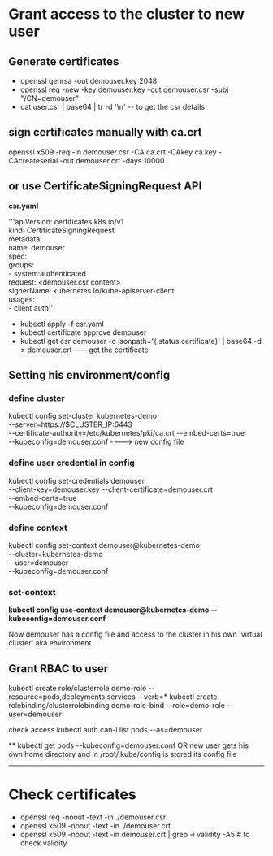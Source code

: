 # Grant access to the cluster to new user

## Generate certificates

- openssl genrsa -out demouser.key 2048
- openssl req -new -key demouser.key -out demouser.csr -subj "/CN=demouser"
- cat user.csr | base64 | tr -d '\n' -- to get the csr details

## sign certificates manually with ca.crt
openssl x509 -req -in demouser.csr -CA ca.crt -CAkey ca.key -CAcreateserial -out demouser.crt -days 10000

## or use CertificateSigningRequest API
**csr.yaml**

'''apiVersion: certificates.k8s.io/v1\
kind: CertificateSigningRequest\
metadata:\
    name: demouser\
spec:\
    groups:\
    - system:authenticated\
    request: <demouser.csr content>\
    signerName: kubernetes.io/kube-apiserver-client\
    usages:\
    - client auth\'''
         
 - kubectl apply -f csr.yaml
 - kubectl certificate approve demouser
 - kubectl get csr demouser -o jsonpath='{.status.certificate}' | base64 -d > demouser.crt ---- get the certificate

## Setting his environment/config

### define cluster
kubectl config set-cluster kubernetes-demo \
 --server=https://$CLUSTER_IP:6443 \
 --certificate-authority=/etc/kubernetes/pki/ca.crt
 --embed-certs=true \
 --kubeconfig=demouser.conf ----> new config file
 
 ### define user credential in config
 kubectl config set-credentials demouser \
 --client-key=demouser.key
 --client-certificate=demouser.crt \
 --embed-certs=true \
 --kubeconfig=demouser.conf
 
 ### define context
 kubectl config set-context demouser@kubernetes-demo \
 --cluster=kubernetes-demo \
 --user=demouser \
 --kubeconfig=demouser.conf
 
### set-context
**kubectl config use-context demouser@kubernetes-demo --kubeconfig=demouser.conf**

Now demouser has a config file and access to the cluster in his own 'virtual cluster' aka environment

## Grant RBAC to user

kubectl create role/clusterrole demo-role --resource=pods,deployments,services --verb=*
kubectl create rolebinding/clusterrolebinding demo-role-bind --role=demo-role --user=demouser

check access
kubectl auth can-i list pods --as=demouser

**
kubectl get pods --kubeconfig=demouser.conf 
OR new user gets his own home directory and in /root/.kube/config is stored its config file

----------------------------------------------------------------------------------------------

# Check certificates
- openssl req  -noout -text -in ./demouser.csr
- openssl x509  -noout -text -in ./demouser.crt
- openssl x509 -noout -text -in demouser.crt | grep -i validity -A5 # to check validity
